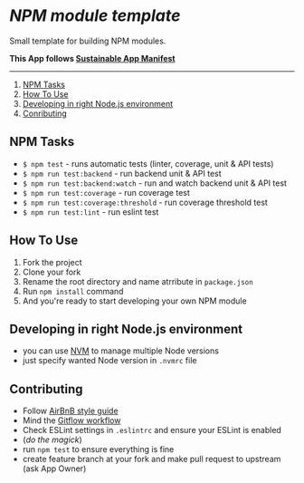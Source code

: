 # *NPM module template*

Small template for building NPM modules.

**This App follows [Sustainable App Manifest](https://github.com/pragonauts/developer-friendly-app-manifest)**

-----------------------

1. [NPM Tasks](#npm-tasks)
1. [How To Use](#how-to-use)
1. [Developing in right Node.js environment](#developing-in-right-nodejs-environment)
1. [Conributing](#contributing)

## NPM Tasks

- `$ npm test` - runs automatic tests (linter, coverage, unit & API tests)
- `$ npm run test:backend` - run backend unit & API test
- `$ npm run test:backend:watch` - run and watch backend unit & API test
- `$ npm run test:coverage` - run coverage test
- `$ npm run test:coverage:threshold` - run coverage threshold test
- `$ npm run test:lint` - run eslint test

## How To Use

1. Fork the project
1. Clone your fork
1. Rename the root directory and name atrribute in `package.json`
1. Run `npm install` command
1. And you're ready to start developing your own NPM module

## Developing in right Node.js environment

- you can use [NVM](https://github.com/creationix/nvm) to manage multiple Node versions
- just specify wanted Node version in `.nvmrc` file

## Contributing

- Follow [AirBnB style guide](https://github.com/airbnb/javascript)
- Mind the [Gitflow workflow](http://nvie.com/posts/a-successful-git-branching-model/)
- Check ESLint settings in `.eslintrc` and ensure your ESLint is enabled
- (*do the magick*)
- run `npm test` to ensure everything is fine
- create feature branch at your fork and make pull request to upstream (ask App Owner)
